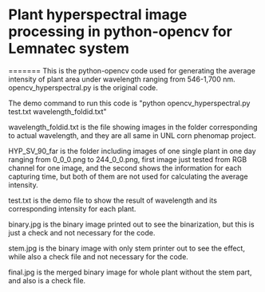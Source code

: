 # Plant hyperspectral image processing in python-opencv for Lemnatec system
=======
This is the python-opencv code used for generating the average intensity of plant area under wavelength ranging from 546-1,700 nm.
opencv_hyperspectral.py is the original code.

The demo command to run this code is "python opencv_hyperspectral.py test.txt wavelength_foldid.txt"

wavelength_foldid.txt is the file showing images in the folder corresponding to actual wavelength, and they are all same in UNL corn phenomap project.

HYP_SV_90_far is the folder including images of one single plant in one day ranging from 0_0_0.png to 244_0_0.png, first image just tested from RGB channel for one image, and the second shows the information for each capturing time, but both of them are not used for calculating the average intensity.

test.txt is the demo file to show the result of wavelength and its corresponding intensity for each plant.

binary.jpg is the binary image printed out to see the binarization, but this is just a check and not necessary for the code.

stem.jpg is the binary image with only stem printer out to see the effect, while also a check file and not necessary for the code.

final.jpg is the merged binary image for whole plant without the stem part, and also is a check file.
